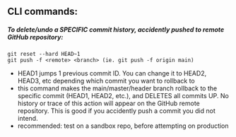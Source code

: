 ## CLI commands:

##### To delete/undo a SPECIFIC commit history, accidently pushed to remote GitHub repository:
    git reset --hard HEAD~1 
    git push -f <remote> <branch> (ie. git push -f origin main)
    
-   HEAD1 jumps 1 previous commit ID. You can change it to HEAD2, HEAD3, etc depending which commit you want to rollback to
-   this command makes the main/master/header branch rollback to the specific commit (HEAD1, HEAD2, etc.), and DELETES all commits UP. No history or trace of this action will appear on the GitHub remote repository. This is good if you accidently push a commit you did not intend.
-   recommended: test on a sandbox repo, before attempting on production

